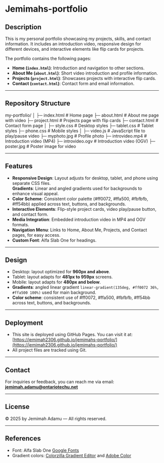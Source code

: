# Jemimahs-portfolio

## Description 
This is my personal portfolio showcasing my projects, skills, and contact information.
It includes an introduction video, responsive design for different devices, and interactive elements like flip cards for projects.

The portfolio contains the following pages:
- **Home (`index.html`)**: Introduction and navigation to other sections.
- **About Me (`about.html`)**: Short video introduction and profile information.
- **Projects (`project.html`)**: Showcases projects with interactive flip cards.
- **Contact (`contact.html`)**: Contact form and email information.

---

## Repository Structure
my-portfolio/
│
├─ index.html       # Home page 
├─ about.html       # About me page with video
├─ project.html     # Projects page with flip cards
├─ contact.html     # Contact form page
│
├─ style.css        # Desktop styles
├─ tablet.css       # Tablet styles
├─ phone.css        # Mobile styles
│
├─ video.js         # JavaScript file to play/pause video
├─ myphoto.jpg # Profile photo
├─ introvideo.mp4 # Introduction video (MP4)
├─ introvideo.ogv # Introduction video (OGV)
├─ poster.jpg # Poster image for video

---

## Features
- **Responsive Design**: Layout adjusts for desktop, tablet, and phone using separate CSS files.  
**Gradients**: Linear and angled gradients used for backgrounds to enhance visual appeal.  
- **Color Scheme**: Consistent color palette (#ff0072, #ffa500, #fbfbfb, #ff54bb) applied across text, buttons, and backgrounds.  
- **Interactive Elements**: Flip-style project cards, video play/pause button, and contact form.  
- **Media Integration**: Embedded introduction video in MP4 and OGV formats.  
- **Navigation Menu**: Links to Home, About Me, Projects, and Contact pages, for easy access.
- **Custom Font**: Alfa Slab One for headings.

---

## Design
- Desktop: layout optimized for **960px and above**.
- Tablet: layout adapts for **481px to 959px** screens.
- Mobile: layout adapts for **480px and below**.
- **Gradients**: angled linear gradient `linear-gradient(135deg, #ff0072 36%, #ffa500 100%)` used for main background.  
- **Color scheme**: consistent use of #ff0072, #ffa500, #fbfbfb, #ff54bb across text, buttons, and backgrounds.

---

## Deployment

- This site is deployed using GitHub Pages. You can visit it at: [https://jemimah2306.github.io/jemimahs-portfolio/](https://jemimah2306.github.io/jemimahs-portfolio/)  
- All project files are tracked using Git.

---

## Contact
For inquiries or feedback, you can reach me via email:  
**jemimah.adamu@ontariotechu.net**

---

## License
© 2025 by Jemimah Adamu — All rights reserved. 

---

## References
- Font: Alfa Slab One [Google Fonts](https://fonts.google.com/specimen/Alfa+Slab+One)  
- Gradient colors: [Colorzilla Gradient Editor](https://www.colorzilla.com/gradient-editor/) and [Adobe Color](https://color.adobe.com/mythemes)
